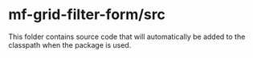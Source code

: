 # mf-grid-filter-form/src

This folder contains source code that will automatically be added to the classpath when
the package is used.
